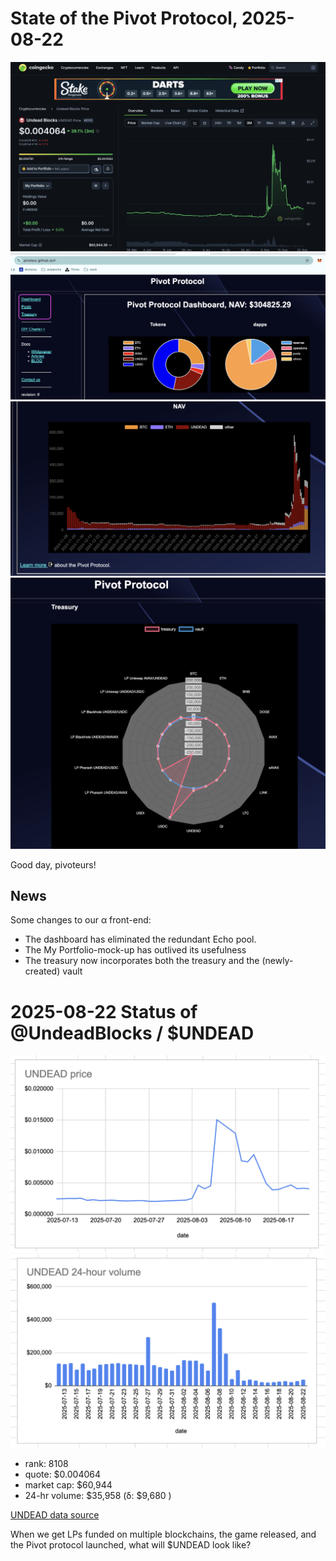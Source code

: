 # State of the Pivot Protocol, 2025-08-22 

![UNDEAD price chart](imgs/01a-undead.png) 
![State of the Pivot Protocol, 2025-08-22](imgs/01b-dash.png) 
![Pivot protocol NAV chart](imgs/01c-nav.png) 
![Pivot Protocol Treasury](imgs/01d-treasury.png) 

Good day, pivoteurs! 

## News

Some changes to our α front-end: 

* The dashboard has eliminated the redundant Echo pool. 
* The My Portfolio-mock-up has outlived its usefulness 
* The treasury now incorporates both the treasury and the (newly-created) vault 
 
# 2025-08-22 Status of @UndeadBlocks / $UNDEAD 

![$UNDEAD rank](imgs/02a-rank.png) 
![$UNDEAD quote](imgs/02b-quote.png) 
![$UNDEAD market captalization](imgs/02c-cap.png) 
![$UNDEAD 24-hour volume](imgs/02d-vol.png) 

* rank: 8108 
* quote: $0.004064 
* market cap: $60,944 
* 24-hr volume: $35,958 (δ: $9,680 ) 


[UNDEAD data source](https://www.coingecko.com/en/coins/undead-blocks) 



When we get LPs funded on multiple blockchains, the game released, and the Pivot protocol launched, what will $UNDEAD look like? 

